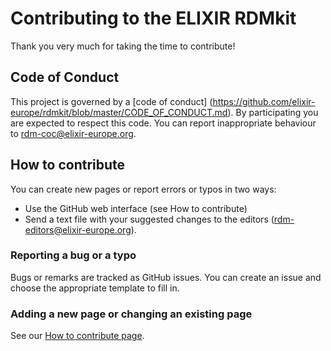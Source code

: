 # Contributing to the ELIXIR RDMkit

Thank you very much for taking the time to contribute! 

## Code of Conduct 

This project is governed by a [code of conduct] (https://github.com/elixir-europe/rdmkit/blob/master/CODE_OF_CONDUCT.md). By participating you are expected to respect this code. You can report inappropriate behaviour to rdm-coc@elixir-europe.org. 

## How to contribute 

You can create new pages or report errors or typos in two ways:
 - Use the GitHub web interface (see How to contribute)
 - Send a text file with your suggested changes to the editors (rdm-editors@elixir-europe.org). 

### Reporting a bug or a typo 

Bugs or remarks are tracked as GitHub issues. You can create an issue and choose the appropriate template to fill in. 

### Adding a new page or changing an existing page

See our [How to contribute page](https://rdmkit.elixir-europe.org/how_to_contribute).
